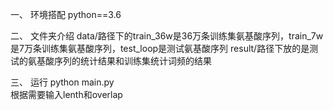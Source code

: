 一、 环境搭配
python==3.6

二、 文件夹介绍
data/路径下的train_36w是36万条训练集氨基酸序列，train_7w是7万条训练集氨基酸序列，test_loop是测试氨基酸序列
result/路径下放的是测试的氨基酸序列的统计结果和训练集统计词频的结果

三、 运行
python main.py    
根据需要输入lenth和overlap